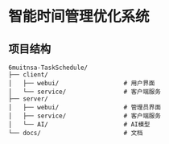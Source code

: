 # 智能时间管理优化系统

## 项目结构
```
6muitnsa-TaskSchedule/
├── client/
│   ├── webui/                  # 用户界面
│   └── service/                # 客户端服务
├── server/
│   ├── webui/                  # 管理员界面
│   ├── service/                # 客户端服务
│   └── AI/                     # AI模型
└── docs/                       # 文档
```

<!-- ## 快速开始(Dev)-client
1. 安装依赖
   - python
    ```bash
    cd 6muitnsa-TaskSchedule/client/service
    pip install -r requirements.txt
    ```
    - nodejs
    ```bash
    cd 6muitnsa-TaskSchedule/client/webui
    npm install
    ```

2. 启动服务
    - 后端服务
    ```bash
    cd 6muitnsa-TaskSchedule/server/service
    uvicorn main:app --reload
    ```
    - 前端服务
    ```bash
    cd 6muitnsa-TaskSchedule/client/webui
    npm run dev
    ```

3. 访问地址
    http://localhost:3000 -->
